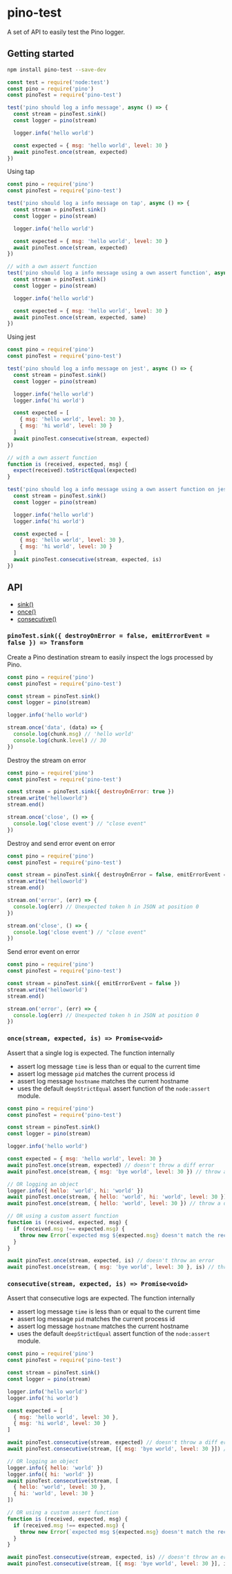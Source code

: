 # pino-test

A set of API to easily test the Pino logger.

## Getting started
```sh
npm install pino-test --save-dev
```

```js
const test = require('node:test')
const pino = require('pino')
const pinoTest = require('pino-test')

test('pino should log a info message', async () => {
  const stream = pinoTest.sink()
  const logger = pino(stream)

  logger.info('hello world')

  const expected = { msg: 'hello world', level: 30 }
  await pinoTest.once(stream, expected)
})
```

Using tap
```js
const pino = require('pino')
const pinoTest = require('pino-test')

test('pino should log a info message on tap', async () => {
  const stream = pinoTest.sink()
  const logger = pino(stream)

  logger.info('hello world')

  const expected = { msg: 'hello world', level: 30 }
  await pinoTest.once(stream, expected)
})

// with a own assert function
test('pino should log a info message using a own assert function', async ({ same }) => {
  const stream = pinoTest.sink()
  const logger = pino(stream)

  logger.info('hello world')

  const expected = { msg: 'hello world', level: 30 }
  await pinoTest.once(stream, expected, same)
})
```

Using jest

```js
const pino = require('pino')
const pinoTest = require('pino-test')

test('pino should log a info message on jest', async () => {
  const stream = pinoTest.sink()
  const logger = pino(stream)

  logger.info('hello world')
  logger.info('hi world')

  const expected = [
    { msg: 'hello world', level: 30 },
    { msg: 'hi world', level: 30 }
  ]
  await pinoTest.consecutive(stream, expected)
})

// with a own assert function
function is (received, expected, msg) {
  expect(received).toStrictEqual(expected)
}

test('pino should log a info message using a own assert function on jest', async () => {
  const stream = pinoTest.sink()
  const logger = pino(stream)

  logger.info('hello world')
  logger.info('hi world')

  const expected = [
    { msg: 'hello world', level: 30 },
    { msg: 'hi world', level: 30 }
  ]
  await pinoTest.consecutive(stream, expected, is)
})
```

## API

* [sink()](#sink)
* [once()](#once)
* [consecutive()](#consecutive)

<a id="sink"></a>
### `pinoTest.sink({ destroyOnError = false, emitErrorEvent = false }) => Transform`
Create a Pino destination stream to easily inspect the logs processed by Pino.

```js
const pino = require('pino')
const pinoTest = require('pino-test')

const stream = pinoTest.sink()
const logger = pino(stream)

logger.info('hello world')

stream.once('data', (data) => {
  console.log(chunk.msg) // 'hello world'
  console.log(chunk.level) // 30
})
```
Destroy the stream on error
```js
const pino = require('pino')
const pinoTest = require('pino-test')

const stream = pinoTest.sink({ destroyOnError: true })
stream.write('helloworld')
stream.end()

stream.once('close', () => {
  console.log('close event') // "close event"
})
```
Destroy and send error event on error
```js
const pino = require('pino')
const pinoTest = require('pino-test')

const stream = pinoTest.sink({ destroyOnError = false, emitErrorEvent = false })
stream.write('helloworld')
stream.end()

stream.on('error', (err) => {
  console.log(err) // Unexpected token h in JSON at position 0
})

stream.on('close', () => {
  console.log('close event') // "close event"
})
```
Send error event on error
```js
const pino = require('pino')
const pinoTest = require('pino-test')

const stream = pinoTest.sink({ emitErrorEvent = false })
stream.write('helloworld')
stream.end()

stream.on('error', (err) => {
  console.log(err) // Unexpected token h in JSON at position 0
})
```
<a id="once"></a>
### `once(stream, expected, is) => Promise<void>`
Assert that a single log is expected.
The function internally
- assert log message `time` is less than or equal to the current time
- assert log message `pid` matches the current process id
- assert log message `hostname` matches the current hostname
- uses the default `deepStrictEqual` assert function of the `node:assert` module.

```js
const pino = require('pino')
const pinoTest = require('pino-test')

const stream = pinoTest.sink()
const logger = pino(stream)

logger.info('hello world')

const expected = { msg: 'hello world', level: 30 }
await pinoTest.once(stream, expected) // doesn't throw a diff error
await pinoTest.once(stream, { msg: 'bye world', level: 30 }) // throw a diff error

// OR logging an object
logger.info({ hello: 'world', hi: 'world' })
await pinoTest.once(stream, { hello: 'world', hi: 'world', level: 30 }) // doesn't throw a diff error
await pinoTest.once(stream, { hello: 'world', level: 30 }) // throw a diff error

// OR using a custom assert function
function is (received, expected, msg) {
  if (received.msg !== expected.msg) {
    throw new Error(`expected msg ${expected.msg} doesn't match the received one ${received.msg}`)
  }
}

await pinoTest.once(stream, expected, is) // doesn't throw an error
await pinoTest.once(stream, { msg: 'bye world', level: 30 }, is) // throw an error
```
<a id="consecutive"></a>
### `consecutive(stream, expected, is) => Promise<void>`
Assert that consecutive logs are expected.
The function internally
- assert log message `time` is less than or equal to the current time
- assert log message `pid` matches the current process id
- assert log message `hostname` matches the current hostname
- uses the default `deepStrictEqual` assert function of the `node:assert` module.

```js
const pino = require('pino')
const pinoTest = require('pino-test')

const stream = pinoTest.sink()
const logger = pino(stream)

logger.info('hello world')
logger.info('hi world')

const expected = [
  { msg: 'hello world', level: 30 },
  { msg: 'hi world', level: 30 }
]

await pinoTest.consecutive(stream, expected) // doesn't throw a diff error
await pinoTest.consecutive(stream, [{ msg: 'bye world', level: 30 }]) // throw a diff error

// OR logging an object
logger.info({ hello: 'world' })
logger.info({ hi: 'world' })
await pinoTest.consecutive(stream, [
  { hello: 'world', level: 30 },
  { hi: 'world', level: 30 }
])

// OR using a custom assert function
function is (received, expected, msg) {
  if (received.msg !== expected.msg) {
    throw new Error(`expected msg ${expected.msg} doesn't match the received one ${received.msg}`)
  }
}

await pinoTest.consecutive(stream, expected, is) // doesn't throw an error
await pinoTest.consecutive(stream, [{ msg: 'bye world', level: 30 }], is) // throw an error
```